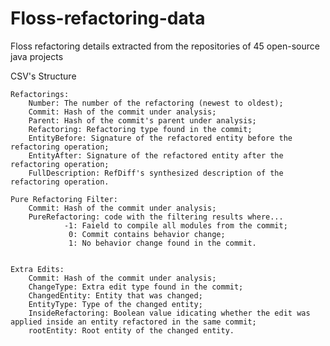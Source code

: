 # Floss-refactoring-data
Floss refactoring details extracted from the repositories of 45 open-source java projects

CSV's Structure

	Refactorings:
		Number: The number of the refactoring (newest to oldest);
		Commit: Hash of the commit under analysis;
		Parent: Hash of the commit's parent under analysis;
		Refactoring: Refactoring type found in the commit;
		EntityBefore: Signature of the refactored entity before the refactoring operation;
		EntityAfter: Signature of the refactored entity after the refactoring operation;
		FullDescription: RefDiff's synthesized description of the refactoring operation.
		
	Pure Refactoring Filter:
		Commit: Hash of the commit under analysis;
		PureRefactoring: code with the filtering results where...
				-1: Faield to compile all modules from the commit;
				 0: Commit contains behavior change;
				 1: No behavior change found in the commit.
	
	
	Extra Edits:
		Commit: Hash of the commit under analysis;
		ChangeType: Extra edit type found in the commit;
		ChangedEntity: Entity that was changed;
		EntityType: Type of the changed entity;
		InsideRefactoring: Boolean value idicating whether the edit was applied inside an entity refactored in the same commit;
		rootEntity: Root entity of the changed entity.
